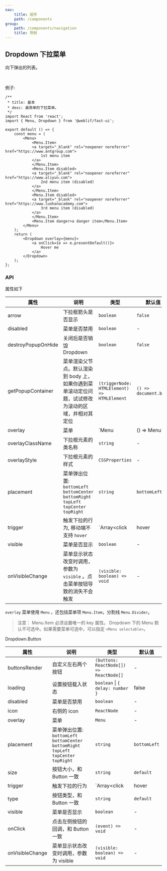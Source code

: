 ```yaml
---
nav:
    title: 组件
    path: /components
group:
    path: /components/navigation
    title: 导航
---
```


## Dropdown 下拉菜单

向下弹出的列表。

<br />

例子:



```tsx
/**
 * title: 基本
 * desc: 最简单的下拉菜单。
 */
import React from 'react';
import { Menu, Dropdown } from '@weblif/fast-ui';

export default () => {
    const menu = (
        <Menu>
            <Menu.Item>
            <a target="_blank" rel="noopener noreferrer" href="https://www.antgroup.com">
                1st menu item
            </a>
            </Menu.Item>
            <Menu.Item disabled>
            <a target="_blank" rel="noopener noreferrer" href="https://www.aliyun.com">
                2nd menu item (disabled)
            </a>
            </Menu.Item>
            <Menu.Item disabled>
            <a target="_blank" rel="noopener noreferrer" href="https://www.luohanacademy.com">
                3rd menu item (disabled)
            </a>
            </Menu.Item>
            <Menu.Item danger>a danger item</Menu.Item>
        </Menu>
    );
    return (
        <Dropdown overlay={menu}>
            <a onClick={e => e.preventDefault()}>
                Hover me
            </a>
        </Dropdown>
    );
};
```
### API

属性如下

| 属性           | 说明                                    | 类型              | 默认值 |
| -------------- | --------------------------------------- | ----------------- | ------ |
|arrow           |下拉框箭头是否显示                          |`boolean`          |`false`
|disabled        |菜单是否禁用                               |`boolean`          | 	-
|destroyPopupOnHide|关闭后是否销毁 Dropdown                   |`boolean`          |`false`
|getPopupContainer|菜单渲染父节点。默认渲染到 body 上，如果你遇到菜单滚动定位问题，试试修改为滚动的区域，并相对其定位|`(triggerNode: HTMLElement) => HTMLElement`| `() => document.body`	
|overlay          |菜单                                     |`Menu | () => Menu` |-
|overlayClassName |下拉根元素的类名称                         |`string`             |-
|overlayStyle     |下拉根元素的样式                           |`CSSProperties`      |-
|placement        |菜单弹出位置: `bottomLeft` `bottomCenter` `bottomRight` `topLeft` `topCenter` `topRight`|`string`|`bottomLeft`
|trigger          |触发下拉的行为, 移动端不支持 `hover`         |`Array<click|hover|contextMenu>` |`[hover]`
|visible          |菜单是否显示                               |`boolean`       | -
|onVisibleChange  |菜单显示状态改变时调用，参数为 `visible` 。点击菜单按钮导致的消失不会触发|`(visible: boolean) => void` | -

`overlay` 菜单使用 `Menu` ，还包括菜单项 `Menu.Item`，分割线 `Menu.Divider`。

> 注意： Menu.Item 必须设置唯一的 key 属性。
> Dropdown 下的 Menu 默认不可选中。如果需要菜单可选中，可以指定 `<Menu selectable>`。

Dropdown.Button

| 属性           | 说明                                    | 类型              | 默认值 |
| -------------- | --------------------------------------- | ----------------- | ------ |
|buttonsRender   |自定义左右两个按钮                        |`(buttons: ReactNode[]) => ReactNode[]`| -
|loading        |设置按钮载入状态                           |`boolean` \| `{ delay: number }` |false
|disabled       |菜单是否禁用                              |`boolean` |-
|icon           |右侧的 icon                              |`ReactNode` |-
|overlay        |菜单                                     |`Menu` | -
|placement      |菜单弹出位置: `bottomLeft` `bottomCenter` `bottomRight` `topLeft` `topCenter` `topRight`|`string` |`bottomLeft`
|size           |按钮大小，和 Button 一致                    |`string` |`default`
|trigger        |触发下拉的行为                              |`Array<click|hover|contextMenu>` | `[hover]`
|type           |按钮类型，和 Button 一致                    |`string` |`default`
|visible        |菜单是否显示                                |`boolean` |-
|onClick        |点击左侧按钮的回调，和 Button 一致            |`(event) => void`|-
|onVisibleChange |菜单显示状态改变时调用，参数为 visible        |`(visible: boolean) => void`|-